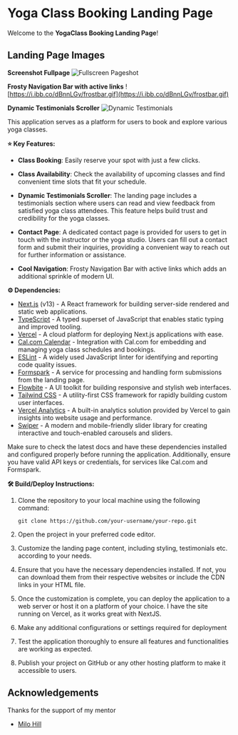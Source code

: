 # Yoga Class Booking Landing Page

Welcome to the **YogaClass Booking Landing Page**! 

## Landing Page Images

**Screenshot Fullpage**
![Fullscreen Pageshot](https://i.ibb.co/QCxLX6V/my9friends.jpg)

**Frosty Navigation Bar with active links**
![https://i.ibb.co/dBnnLGv/frostbar.gif](https://i.ibb.co/dBnnLGv/frostbar.gif)

**Dynamic Testimonials Scroller**
![Dynamic Testimonials](https://i.ibb.co/PgWBHGR/dynamic-testimonials.gif)

This application serves as a platform for users to book and explore various yoga classes. 

**⭐ Key Features:**

- **Class Booking**: Easily reserve your spot with just a few clicks.

- **Class Availability**: Check the availability of upcoming classes and find convenient time slots that fit your schedule.

- **Dynamic Testimonials Scroller**: The landing page includes a testimonials section where users can read and view feedback from satisfied yoga class attendees. This feature helps build trust and credibility for the yoga classes.

- **Contact Page**: A dedicated contact page is provided for users to get in touch with the instructor or the yoga studio. Users can fill out a contact form and submit their inquiries, providing a convenient way to reach out for further information or assistance.

- **Cool Navigation**: Frosty Navigation Bar with active links which adds an additional sprinkle of modern UI.

**⚙️ Dependencies:**

- [Next.js](https://nextjs.org) (v13) - A React framework for building server-side rendered and static web applications.
- [TypeScript](https://www.typescriptlang.org) - A typed superset of JavaScript that enables static typing and improved tooling.
- [Vercel](https://vercel.com) - A cloud platform for deploying Next.js applications with ease.
- [Cal.com Calendar](https://cal.com) - Integration with Cal.com for embedding and managing yoga class schedules and bookings.
- [ESLint](https://eslint.org) - A widely used JavaScript linter for identifying and reporting code quality issues.
- [Formspark](https://formspark.io) - A service for processing and handling form submissions from the landing page.
- [Flowbite](https://flowbite.com) - A UI toolkit for building responsive and stylish web interfaces.
- [Tailwind CSS](https://tailwindcss.com) - A utility-first CSS framework for rapidly building custom user interfaces.
- [Vercel Analytics](https://vercel.com/analytics) - A built-in analytics solution provided by Vercel to gain insights into website usage and performance.
- [Swiper](https://swiperjs.com) - A modern and mobile-friendly slider library for creating interactive and touch-enabled carousels and sliders.

Make sure to check the latest docs and have these dependencies installed and configured properly before running the application. Additionally, ensure you have valid API keys or credentials, for services like Cal.com and Formspark.

**🛠️ Build/Deploy Instructions:**

1. Clone the repository to your local machine using the following command:
   ```
   git clone https://github.com/your-username/your-repo.git
   ```

2. Open the project in your preferred code editor.

3. Customize the landing page content, including styling, testimonials etc. according to your needs.

4. Ensure that you have the necessary dependencies installed. If not, you can download them from their respective websites or include the CDN links in your HTML file.

5. Once the customization is complete, you can deploy the application to a web server or host it on a platform of your choice. I have the site running on Vercel, as it works great with NextJS.

6. Make any additional configurations or settings required for deployment

7. Test the application thoroughly to ensure all features and functionalities are working as expected.

8. Publish your project on GitHub or any other hosting platform to make it accessible to users.

## Acknowledgements
Thanks for the support of my mentor
 - [Milo Hill](https://github.com/milo-)


